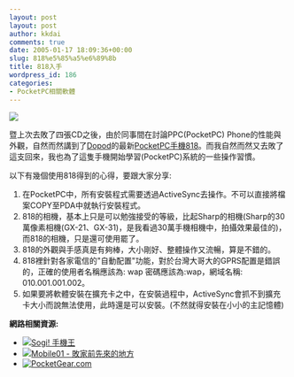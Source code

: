 ```yaml
---
layout: post
layout: post
author: kkdai
comments: true
date: 2005-01-17 18:09:36+00:00
slug: 818%e5%85%a5%e6%89%8b
title: 818入手
wordpress_id: 186
categories:
- PocketPC相關軟體
---
```


[![](http://www.sogi.com.tw/img_mobile/200/818.jpg)](http://www.sogi.com.tw/newsogi/sogiIndex.asp?pro_no=1307)

暨上次去敗了四張CD之後，由於同事間在討論PPC(PocketPC) Phone的性能與外觀，自然而然講到了[Dopod](http://www.dopod.com.tw/index.aspx)的最新[PocketPC手機818](http://www.dopod.com.tw/product/pro.aspx?Product_Class_id=4&Product_id=5)。而我自然而然又去敗了這支回來，我也為了這隻手機開始學習(PocketPC)系統的一些操作習慣。

以下有幾個使用818得到的心得，要跟大家分享:

  1. 在PocketPC中，所有安裝程式需要透過ActiveSync去操作。不可以直接將檔案COPY至PDA中就執行安裝程式。
  2. 818的相機，基本上只是可以勉強接受的等級，比起Sharp的相機(Sharp的30萬像素相機(GX-21、GX-31)，是我看過30萬手機相機中，拍攝效果最佳的)，而818的相機，只是還可使用罷了。
  3. 818的外觀與手感真是有夠棒，大小剛好、整體操作又流暢，算是不錯的。
  4. 818裡針對各家電信的"自動配置"功能，對於台灣大哥大的GPRS配置是錯誤的，正確的使用者名稱應該為: wap 密碼應該為:wap，網域名稱: 010.001.001.002。
  5. 如果要將軟體安裝在擴充卡之中，在安裝過程中，ActiveSync會抓不到擴充卡大小而說無法使用，此時還是可以安裝。(不然就得安裝在小小的主記憶體)

**網路相關資源:**

  * [![Sogi! 手機王](http://www.sogi.com.tw/images/logo2.gif)](http://www.sogi.com.tw/index.asp)
  * [![Mobile01 - 敗家前先來的地方](http://attach.mobile01.com/image/mobile01ver2.gif)](http://www.mobile01.com/)
  * [![PocketGear.com](http://trials.pocketgear.com/Product_images/8/87/pglogo225right.gif)](http://www.pocketgear.com/index.asp) 
